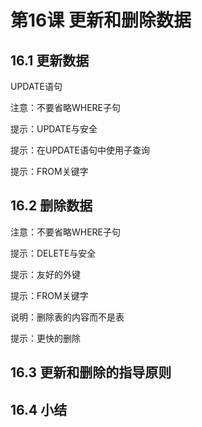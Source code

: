# 第16课 更新和删除数据

## 16.1 更新数据

UPDATE语句

注意：不要省略WHERE子句

提示：UPDATE与安全

提示：在UPDATE语句中使用子查询

提示：FROM关键字

## 16.2 删除数据

注意：不要省略WHERE子句

提示：DELETE与安全

提示：友好的外键

提示：FROM关键字

说明：删除表的内容而不是表

提示：更快的删除

## 16.3 更新和删除的指导原则

## 16.4 小结